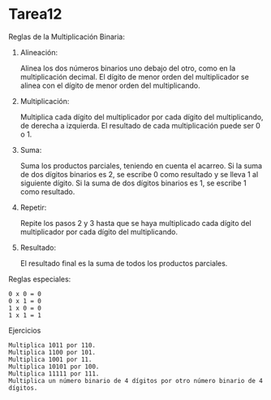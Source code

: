 # Tarea12

Reglas de la Multiplicación Binaria:

1. Alineación:

    Alinea los dos números binarios uno debajo del otro, como en la multiplicación decimal.
    El dígito de menor orden del multiplicador se alinea con el dígito de menor orden del multiplicando.

2. Multiplicación:

    Multiplica cada dígito del multiplicador por cada dígito del multiplicando, de derecha a izquierda.
    El resultado de cada multiplicación puede ser 0 o 1.

3. Suma:

    Suma los productos parciales, teniendo en cuenta el acarreo.
    Si la suma de dos dígitos binarios es 2, se escribe 0 como resultado y se lleva 1 al siguiente dígito.
    Si la suma de dos dígitos binarios es 1, se escribe 1 como resultado.

4. Repetir:

    Repite los pasos 2 y 3 hasta que se haya multiplicado cada dígito del multiplicador por cada dígito del multiplicando.

5. Resultado:

    El resultado final es la suma de todos los productos parciales.

Reglas especiales:

    0 x 0 = 0
    0 x 1 = 0
    1 x 0 = 0
    1 x 1 = 1

Ejercicios

    Multiplica 1011 por 110.
    Multiplica 1100 por 101.
    Multiplica 1001 por 11.
    Multiplica 10101 por 100.
    Multiplica 11111 por 111.
    Multiplica un número binario de 4 dígitos por otro número binario de 4 dígitos.
